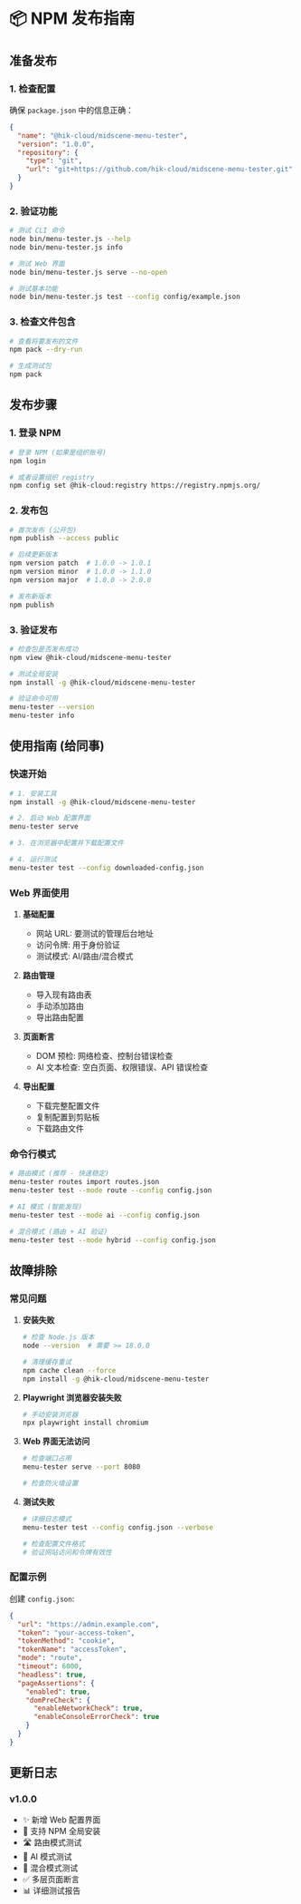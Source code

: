 # 📦 NPM 发布指南

## 准备发布

### 1. 检查配置

确保 `package.json` 中的信息正确：

```json
{
  "name": "@hik-cloud/midscene-menu-tester",
  "version": "1.0.0",
  "repository": {
    "type": "git",
    "url": "git+https://github.com/hik-cloud/midscene-menu-tester.git"
  }
}
```

### 2. 验证功能

```bash
# 测试 CLI 命令
node bin/menu-tester.js --help
node bin/menu-tester.js info

# 测试 Web 界面
node bin/menu-tester.js serve --no-open

# 测试基本功能
node bin/menu-tester.js test --config config/example.json
```

### 3. 检查文件包含

```bash
# 查看将要发布的文件
npm pack --dry-run

# 生成测试包
npm pack
```

## 发布步骤

### 1. 登录 NPM

```bash
# 登录 NPM (如果是组织账号)
npm login

# 或者设置组织 registry
npm config set @hik-cloud:registry https://registry.npmjs.org/
```

### 2. 发布包

```bash
# 首次发布 (公开包)
npm publish --access public

# 后续更新版本
npm version patch  # 1.0.0 -> 1.0.1
npm version minor  # 1.0.0 -> 1.1.0
npm version major  # 1.0.0 -> 2.0.0

# 发布新版本
npm publish
```

### 3. 验证发布

```bash
# 检查包是否发布成功
npm view @hik-cloud/midscene-menu-tester

# 测试全局安装
npm install -g @hik-cloud/midscene-menu-tester

# 验证命令可用
menu-tester --version
menu-tester info
```

## 使用指南 (给同事)

### 快速开始

```bash
# 1. 安装工具
npm install -g @hik-cloud/midscene-menu-tester

# 2. 启动 Web 配置界面
menu-tester serve

# 3. 在浏览器中配置并下载配置文件

# 4. 运行测试
menu-tester test --config downloaded-config.json
```

### Web 界面使用

1. **基础配置**
   - 网站 URL: 要测试的管理后台地址
   - 访问令牌: 用于身份验证
   - 测试模式: AI/路由/混合模式

2. **路由管理**
   - 导入现有路由表
   - 手动添加路由
   - 导出路由配置

3. **页面断言**
   - DOM 预检: 网络检查、控制台错误检查
   - AI 文本检查: 空白页面、权限错误、API 错误检查

4. **导出配置**
   - 下载完整配置文件
   - 复制配置到剪贴板
   - 下载路由文件

### 命令行模式

```bash
# 路由模式 (推荐 - 快速稳定)
menu-tester routes import routes.json
menu-tester test --mode route --config config.json

# AI 模式 (智能发现)
menu-tester test --mode ai --config config.json

# 混合模式 (路由 + AI 验证)
menu-tester test --mode hybrid --config config.json
```

## 故障排除

### 常见问题

1. **安装失败**
   ```bash
   # 检查 Node.js 版本
   node --version  # 需要 >= 18.0.0
   
   # 清理缓存重试
   npm cache clean --force
   npm install -g @hik-cloud/midscene-menu-tester
   ```

2. **Playwright 浏览器安装失败**
   ```bash
   # 手动安装浏览器
   npx playwright install chromium
   ```

3. **Web 界面无法访问**
   ```bash
   # 检查端口占用
   menu-tester serve --port 8080
   
   # 检查防火墙设置
   ```

4. **测试失败**
   ```bash
   # 详细日志模式
   menu-tester test --config config.json --verbose
   
   # 检查配置文件格式
   # 验证网站访问和令牌有效性
   ```

### 配置示例

创建 `config.json`:

```json
{
  "url": "https://admin.example.com",
  "token": "your-access-token",
  "tokenMethod": "cookie",
  "tokenName": "accessToken",
  "mode": "route",
  "timeout": 6000,
  "headless": true,
  "pageAssertions": {
    "enabled": true,
    "domPreCheck": {
      "enableNetworkCheck": true,
      "enableConsoleErrorCheck": true
    }
  }
}
```

## 更新日志

### v1.0.0
- ✨ 新增 Web 配置界面
- 🚀 支持 NPM 全局安装
- 🛣️ 路由模式测试
- 🤖 AI 模式测试
- 🔄 混合模式测试
- ✅ 多层页面断言
- 📊 详细测试报告
